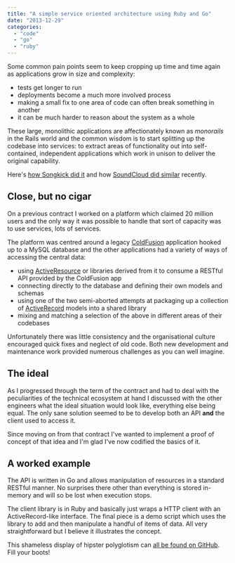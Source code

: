 ```yaml
---
title: "A simple service oriented architecture using Ruby and Go"
date: "2013-12-29"
categories: 
  - "code"
  - "go"
  - "ruby"
---
```


Some common pain points seem to keep cropping up time and time again as applications grow in size and complexity:

- tests get longer to run
- deployments become a much more involved process
- making a small fix to one area of code can often break something in another
- it can be much harder to reason about the system as a whole

These large, monolithic applications are affectionately known as _monorails_ in the Rails world and the common wisdom is to start splitting up the codebase into services: to extract areas of functionality out into self-contained, independent applications which work in unison to deliver the original capability.

Here's [how Songkick did it](http://devblog.songkick.com/2012/07/27/service-oriented-songkick/) and how [SoundCloud did similar](http://backstage.soundcloud.com/2012/08/evolution-of-soundclouds-architecture/) recently.

## Close, but no cigar

On a previous contract I worked on a platform which claimed 20 million users and the only way it was possible to handle that sort of capacity was to use services, lots of services.

The platform was centred around a legacy [ColdFusion](https://en.wikipedia.org/wiki/Adobe_ColdFusion) application hooked up to a MySQL database and the other applications had a variety of ways of accessing the central data:

- using [ActiveResource](https://github.com/rails/activeresource) or libraries derived from it to consume a RESTful API provided by the ColdFusion app
- connecting directly to the database and defining their own models and schemas
- using one of the two semi-aborted attempts at packaging up a collection of [ActiveRecord](http://api.rubyonrails.org/classes/ActiveRecord/Base.html) models into a shared library
- mixing and matching a selection of the above in different areas of their codebases

Unfortunately there was little consistency and the organisational culture encouraged quick fixes and neglect of old code. Both new development and maintenance work provided numerous challenges as you can well imagine.

## The ideal

As I progressed through the term of the contract and had to deal with the peculiarities of the technical ecosystem at hand I discussed with the other engineers what the ideal situation would look like, everything else being equal. The only sane solution seemed to be to develop both an API **and** the client used to access it.

Since moving on from that contract I've wanted to implement a proof of concept of that idea and I'm glad I've now codified the basics of it.

## A worked example

The API is written in Go and allows manipulation of resources in a standard RESTful manner. No surprises there other than everything is stored in-memory and will so be lost when execution stops.

The client library is in Ruby and basically just wraps a HTTP client with an ActiveRecord-like interface. The final piece is a demo script which uses the library to add and then manipulate a handful of items of data. All very straightforward but I believe it illustrates the concept.

This shameless display of hipster polyglotism can [all be found on GitHub](https://github.com/stevenwilkin/soa-ruby-go). Fill your boots!
